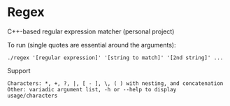 # Regex
C++-based regular expression matcher (personal project)

To run (single quotes are essential around the arguments):

    ./regex '[regular expression]' '[string to match]' '[2nd string]' ...

Support

    Characters: *, +, ?, |, [ - ], \, ( ) with nesting, and concatenation
    Other: variadic argument list, -h or --help to display usage/characters
